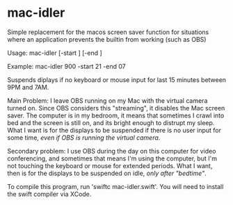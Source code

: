 # mac-idler

Simple replacement for the macos screen saver function for situations
where an application prevents the builtin from working (such as OBS)

Usage: mac-idler <seconds-to-consider-idle> [-start <hour-to-start>] [-end <hour-to-stop>]

Example: mac-idler 900 -start 21 -end 07

Suspends diplays if no keyboard or mouse input for last 15 minutes between 9PM and 7AM.

Main Problem: I leave OBS running on my Mac with the virtual camera
turned on.  Since OBS considers this "streaming", it disables the Mac
screen saver.  The computer is in my bedroom, it means that sometimes
I crawl into bed and the screen is still on, and its bright enough to
distrupt my sleep.  What I want is for the displays to be suspended if
there is no user input for some time, *even if OBS is running the
virtual camera*.

Secondary problem: I use OBS during the day on this computer for video
conferencing, and sometimes that means I'm using the computer, but I'm
not touching the keyboard or mouse for extended periods.  What I want,
then is for the displays to be suspended on idle, *only after
"bedtime"*.

To compile this program, run 'swiftc mac-idler.swift'.  You will need
to install the swift compiler via XCode.
